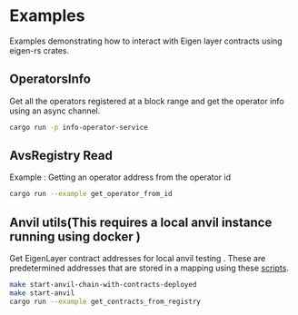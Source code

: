 # Examples

Examples demonstrating how to interact with Eigen layer contracts using eigen-rs crates.

## OperatorsInfo

Get all the operators registered at a block range and  get the operator info using an async channel.

```sh
cargo run -p info-operator-service 
```

## AvsRegistry Read

Example : Getting an operator address from the operator id

```sh
cargo run --example get_operator_from_id
```

## Anvil utils(This requires a local anvil instance running using docker )

Get EigenLayer contract addresses for local anvil testing . These are predetermined addresses that are stored in a mapping using these [scripts](https://github.com/Layr-Labs/eigensdk-rs/blob/d9b40d806b4939c64bb7d3df0f6f2a542499bd27/crates/contracts/script/DeployMockAvsRegistries.s.sol#L202).

```sh
make start-anvil-chain-with-contracts-deployed
make start-anvil
cargo run --example get_contracts_from_registry
```
